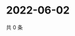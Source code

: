 # 2022-06-02

共 0 条

<!-- BEGIN WEIBO -->
<!-- 最后更新时间 Thu Jun 02 2022 09:24:10 GMT+0800 (China Standard Time) -->

<!-- END WEIBO -->
